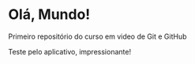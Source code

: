 # Olá, Mundo!
 Primeiro repositório do curso em video de Git e GitHub

Teste pelo aplicativo, impressionante!
